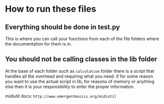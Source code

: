 # How to run these files

## Everything should be done in test.py
This is where you can call your functions from each of the file folders where the documentation for them is in.

## You should not be calling classes in the lib folder
At the base of each folder such as `calculation` folder there is a script that handles all the overhead and requiring what you need.
if for some reason you want to use the actual script in lib, for reasons of memory or anything else then it is your responsibility to
enter the proper information.

midiutil docs: `http://www.emergentmusics.org/midiutil`